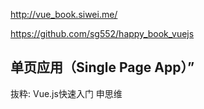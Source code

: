 http://vue_book.siwei.me/

https://github.com/sg552/happy_book_vuejs

## 单页应用（Single Page App）”

抜粋:
Vue.js快速入门
申思维
